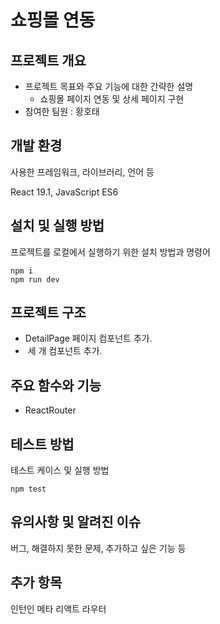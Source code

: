 # 쇼핑몰 연동

## 프로젝트 개요

- 프로젝트 목표와 주요 기능에 대한 간략한 설명
  - 쇼핑몰 페이지 연동 및 상세 페이지 구현
- 참여한 팀원 : 황호태

## 개발 환경

사용한 프레임워크, 라이브러리, 언어 등

React 19.1, JavaScript ES6

## 설치 및 실행 방법

프로젝트를 로컬에서 실행하기 위한 설치 방법과 명령어

```
npm i
npm run dev
```

## 프로젝트 구조

- DetailPage 페이지 컴포넌트 추가.
- <IMG/> <INFO/> <RELATION/> 세 개 컴포넌트 추가.

## 주요 함수와 기능

- ReactRouter

## 테스트 방법

테스트 케이스 및 실행 방법

```
npm test
```

## 유의사항 및 알려진 이슈

버그, 해결하지 못한 문제, 추가하고 싶은 기능 등

## 추가 항목

인턴인 메타 리액트 라우터
